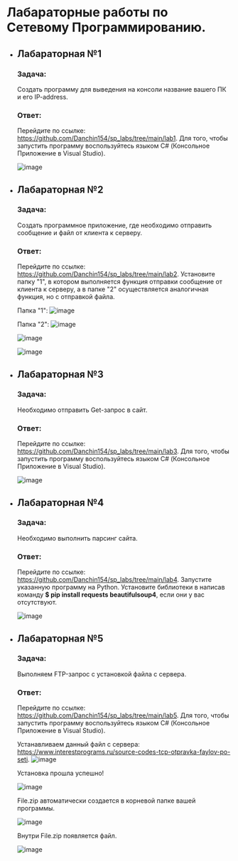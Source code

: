 # Лабараторные работы по Сетевому Программированию.
+ ## __Лабараторная №1__ ##
    ### __Задача:__ 
    Создать программу для выведения на консоли название вашего ПК и его IP-address.
    
    ### __Ответ:__ 
    
    Перейдите по ссылке: https://github.com/Danchin154/sp_labs/tree/main/lab1. Для того, чтобы запустить программу воспользуйтесь языком C# (Консольное Приложение в Visual Studio).
    
    ![image](https://user-images.githubusercontent.com/73567310/233772871-349a4e0f-2f98-4fd4-86e8-26ff5c82c035.png)
    
+ ## __Лабараторная №2__ ##
    ### __Задача:__ 
    Создать программное приложение, где необходимо отправить сообщение и файл от клиента к серверу.
    
    ### __Ответ:__ 
    
    Перейдите по ссылке: https://github.com/Danchin154/sp_labs/tree/main/lab2. Установите папку "1", в котором выполняется функция отправки сообщение от клиента к серверу, а в папке "2" осуществляется аналогичная функция, но с отправкой файла.
    
    Папка "1":
    ![image](https://user-images.githubusercontent.com/73567310/233773018-29008758-5f2d-4249-b328-130580a2deea.png)

    Папка "2":
    ![image](https://user-images.githubusercontent.com/73567310/233774215-16f27ea1-c0d1-4977-835e-f730e39dad8a.png)
    
    ![image](https://user-images.githubusercontent.com/73567310/233774276-39e70a4b-f357-4659-8813-6640edf3d0c8.png)
    
    ![image](https://user-images.githubusercontent.com/73567310/233774289-6af91337-7542-477f-83cb-8921e1250bb1.png)
    
   
    
+ ## __Лабараторная №3__ ##
    ### __Задача:__ 
    Необходимо отправить Get-запрос в сайт.
    
    ### __Ответ:__ 
    
    Перейдите по ссылке: https://github.com/Danchin154/sp_labs/tree/main/lab3. Для того, чтобы запустить программу воспользуйтесь языком C# (Консольное Приложение в Visual Studio).
    
    ![image](https://user-images.githubusercontent.com/73567310/233773189-2c13a4c0-2e61-4e57-82d5-bee51dad8a85.png)
    
+ ## __Лабараторная №4__ ##
    ### __Задача:__ 
    Необходимо выполнить парсинг сайта.
    
    ### __Ответ:__ 
    
    Перейдите по ссылке: https://github.com/Danchin154/sp_labs/tree/main/lab4. Запустите указанную программу на Python. Установите библиотеки в написав команду __$ pip install requests beautifulsoup4__, если они у вас отсутствуют.
    
    ![image](https://user-images.githubusercontent.com/73567310/233773784-ba0698d2-cccb-4e58-a062-98d06f9bed48.png)
    
    
+ ## __Лабараторная №5__ ##
    ### __Задача:__ 
    Выполняем FTP-запрос с установкой файла с сервера.
    ### __Ответ:__ 
    Перейдите по ссылке: https://github.com/Danchin154/sp_labs/tree/main/lab5. Для того, чтобы запустить программу воспользуйтесь языком C# (Консольное Приложение в Visual Studio).
    
    Устанавливаем данный файл с сервера: https://www.interestprograms.ru/source-codes-tcp-otpravka-faylov-po-seti.
    ![image](https://user-images.githubusercontent.com/73567310/233773291-25d653bc-3a05-4472-9eab-95421c86c35b.png)
    
    Установка прошла успешно!
    
    ![image](https://user-images.githubusercontent.com/73567310/233773495-44e0e7c5-5c6e-43c7-add8-bb148797e235.png)
    
    File.zip автоматически создается в корневой папке вашей программы.
    
    ![image](https://user-images.githubusercontent.com/73567310/233773534-73777f51-2914-411f-bea9-66c43c217a85.png)
    
    Внутри File.zip появляется файл.
    
    ![image](https://user-images.githubusercontent.com/73567310/233773583-14444c8c-258a-4458-bdd8-ecbcdaec670b.png)

